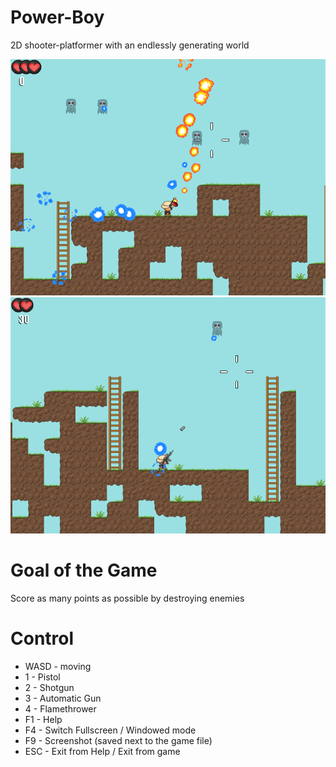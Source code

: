 # Power-Boy
2D shooter-platformer with an endlessly generating world

![image](screenshot100.png?raw=true)
![image](screenshot101.png?raw=true)

# Goal of the Game
Score as many points as possible by destroying enemies

# Control
* WASD - moving
* 1 - Pistol
* 2 - Shotgun
* 3 - Automatic Gun
* 4 - Flamethrower
* F1 - Help
* F4 - Switch Fullscreen / Windowed mode
* F9 - Screenshot (saved next to the game file)
* ESC - Exit from Help / Exit from game
